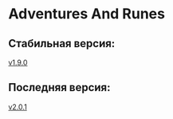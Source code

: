 # Adventures And Runes
## Стабильная версия:
[v1.9.0](https://github.com/Agzam4/AdventuresAndRunes/blob/main/Adventures%20%26%20Runes%20v1.9.0.jar)

## Последняя версия:
[v2.0.1](https://github.com/Agzam4/AdventuresAndRunes/blob/main/Adventures%20%26%20Runes%20v2.0.1.jar)
